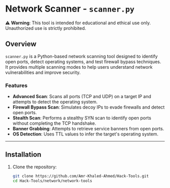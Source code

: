 # Network Scanner - `scanner.py`

⚠ **Warning**: This tool is intended for educational and ethical use only. Unauthorized use is strictly prohibited.

## Overview

`scanner.py` is a Python-based network scanning tool designed to identify open ports, detect operating systems, and test firewall bypass techniques. It provides multiple scanning modes to help users understand network vulnerabilities and improve security.

### Features

- **Advanced Scan**: Scans all ports (TCP and UDP) on a target IP and attempts to detect the operating system.
- **Firewall Bypass Scan**: Simulates decoy IPs to evade firewalls and detect open ports.
- **Stealth Scan**: Performs a stealthy SYN scan to identify open ports without completing the TCP handshake.
- **Banner Grabbing**: Attempts to retrieve service banners from open ports.
- **OS Detection**: Uses TTL values to infer the target's operating system.

---

## Installation

1. Clone the repository:
   ```bash
   git clone https://github.com/Amr-Khaled-Ahmed/Hack-Tools.git
   cd Hack-Tools/network/network-tools
